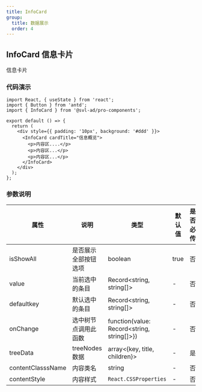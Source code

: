 ```yaml
---
title: InfoCard
group:
  title: 数据展示
  order: 4
---
```


## InfoCard 信息卡片

信息卡片

### 代码演示

```tsx
import React, { useState } from 'react';
import { Button } from 'antd';
import { InfoCard } from '@svl-ad/pro-components';

export default () => {
  return (
    <div style={{ padding: '10px', background: '#ddd' }}>
      <InfoCard cardTitle="信息概览">
        <p>内容区....</p>
        <p>内容区...</p>
        <p>内容区...</p>
      </InfoCard>
    </div>
  );
};
```

### 参数说明

| 属性 | 说明 | 类型 | 默认值 | 是否必传 | 版本 |
| --- | --- | --- | --- | --- | --- |
| isShowAll | 是否展示全部按钮选项 | boolean | true | 否 |  |
| value | 当前选中的条目 | Record<string, string[]> | - | 否 |  |
| defaultkey | 默认选中的条目 | Record<string, string[]> | - | 否 |  |
| onChange | 选中树节点调用此函数 | function(value: Record<string, string[]>}) | - | 否 |  |
| treeData | treeNodes 数据 | array<{key, title, children}> | - | 是 |  |
| contentClasssName | 内容类名 | string | - | 否 |  |
| contentStyle | 内容样式 | `React.CSSProperties` | - | 否 |  |
